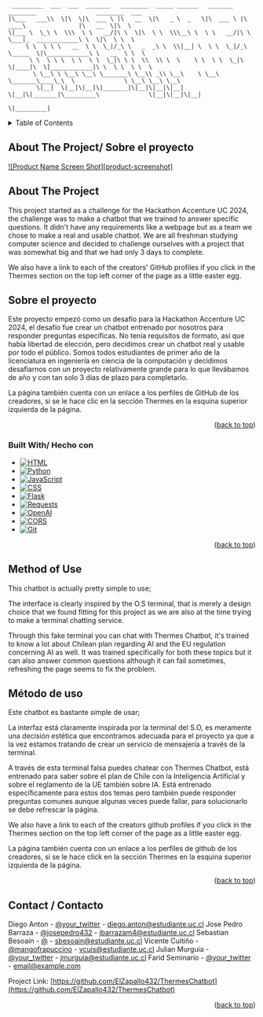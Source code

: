 ```
 _________  ___  ___  _______   ________  _____ ______   _______   ________                 ________  ___     
|\___   ___\\  \|\  \|\  ___ \ |\   __  \|\   _ \  _   \|\  ___ \ |\   ____\               |\   __  \|\  \    
\|___ \  \_\ \  \\\  \ \   __/|\ \  \|\  \ \  \\\__\ \  \ \   __/|\ \  \___|_  ____________\ \  \|\  \ \  \   
     \ \  \ \ \   __  \ \  \_|/_\ \   _  _\ \  \\|__| \  \ \  \_|/_\ \_____  \|\____________\ \   __  \ \  \  
      \ \  \ \ \  \ \  \ \  \_|\ \ \  \\  \\ \  \    \ \  \ \  \_|\ \|____|\  \|____________|\ \  \ \  \ \  \ 
       \ \__\ \ \__\ \__\ \_______\ \__\\ _\\ \__\    \ \__\ \_______\____\_\  \              \ \__\ \__\ \__\
        \|__|  \|__|\|__|\|_______|\|__|\|__|\|__|     \|__|\|_______|\_________\              \|__|\|__|\|__|
                                                                     \|_________|                             
```

<!-- TABLE OF CONTENTS -->
<details>
  <summary>Table of Contents</summary>
  <ol>
    <li><a href="#about-the-project">About The Project</a></li>
    <li><a href="#built-with">Built With</a></li>
    <li><a href="#method-of-use">Method of Use</a></li>
    <li><a href="#contact">Contact</a></li>
  </ol>
</details>

<!-- ABOUT THE PROJECT -->
## About The Project/ Sobre el proyecto

[![Product Name Screen Shot][product-screenshot]](https://example.com)

<div class="lang-box lang-en">
    <h2>About The Project</h2>
    <p>This project started as a challenge for the Hackathon Accenture UC 2024, the challenge was to make a chatbot that we trained to answer specific questions. It didn't have any requirements like a webpage but as a team we chose to make a real and usable chatbot. We are all freshman studying computer science and decided to challenge ourselves with a project that was somewhat big and that we had only 3 days to complete.</p>
    <p>We also have a link to each of the creators' GitHub profiles if you click in the Thermes section on the top left corner of the page as a little easter egg.</p>
</div>

<div class="lang-box lang-es">
    <h2>Sobre el proyecto</h2>
    <p>Este proyecto empezó como un desafío para la Hackathon Accenture UC 2024, el desafío fue crear un chatbot entrenado por nosotros para responder preguntas específicas. No tenía requisitos de formato, así que había libertad de elección, pero decidimos crear un chatbot real y usable por todo el público. Somos todos estudiantes de primer año de la licenciatura en ingeniería en ciencia de la computación y decidimos desafiarnos con un proyecto relativamente grande para lo que llevábamos de año y con tan solo 3 días de plazo para completarlo.</p>
    <p>La página también cuenta con un enlace a los perfiles de GitHub de los creadores, si se le hace clic en la sección Thermes en la esquina superior izquierda de la página.</p>
</div>

<p align="right">(<a href="#readme-top">back to top</a>)</p>

### Built With/ Hecho con 

* [![HTML][HTML]][HTML-url]
* [![Python][Python]][Python-url]
* [![JavaScript][JavaScript]][JavaScript-url]
* [![CSS][CSS]][CSS-url]
* [![Flask][Flask]][Flask-url]
* [![Requests][Requests]][Requests-url]
* [![OpenAI][OpenAI]][OpenAI-url]
* [![CORS][CORS]][CORS-url]
* [![Git][Git]][Git-url]


<p align="right">(<a href="#readme-top">back to top</a>)</p>

<!-- METHOD OF USE -->
<div class="lang-box lang-en">
    <h2>Method of Use</h2>
    <p>This chatbot is actually pretty simple to use;</p>
    <p>The interface is clearly inspired by the O.S terminal, that is merely a design choice that we found fitting for this project as we are also at the time trying to make a terminal chatting service.</p>
    <p>Through this fake terminal you can chat with Thermes Chatbot, it's trained to know a lot about Chilean plan regarding AI and the EU regulation concerning AI as well. It was trained specifically for both these topics but it can also answer common questions although it can fail sometimes, refreshing the page seems to fix the problem.</p>
</div>

<div class="lang-box lang-es">
    <h2>Método de uso</h2>
    <p>Este chatbot es bastante simple de usar;</p>
    <p>La interfaz está claramente inspirada por la terminal del S.O, es meramente una decisión estética que encontramos adecuada para el proyecto ya que a la vez estamos tratando de crear un servicio de mensajería a través de la terminal.</p>
    <p>A través de esta terminal falsa puedes chatear con Thermes Chatbot, está entrenado para saber sobre el plan de Chile con la Inteligencia Artificial y sobre el reglamento de la UE también sobre IA. Está entrenado específicamente para estos dos temas pero también puede responder preguntas comunes aunque algunas veces puede fallar, para solucionarlo se debe refrescar la página.</p>
</div>



<!-- >AGREGAR IMAGEN sobre la terminal  -->  

We also have a link to each of the creators github profiles if you click in the Thermes section on the top left corner of the page as a little easter egg. 

La página también cuenta con un enlace a los perfiles de github de los creadores, si se le hace click en la sección Thermes en la esquina superior izquierda de la página.

<!-- >AGREGAR IMAGEN con esquina superior izquierda señalada   -->  



<p align="right">(<a href="#readme-top">back to top</a>)</p>

<!-- CONTACT -->
## Contact / Contacto

Diego Anton - [@your_twitter](https://twitter.com/your_username) - diego.anton@estudiante.uc.cl
Jose Pedro Barraza - [@josepedro432](https://t.me/josepedro432) - jbarrazam4@estudiante.uc.cl
Sebastian Besoaín - [@](https://t.me/) - sbesoain@estudiante.uc.cl
Vicente Cuitiño - [@mangofrapuccino](https://t.me/mangofrapuccino) - vcuis@estudiante.uc.cl
Julian Murguia - [@your_twitter](https://twitter.com/your_username) - jmurguia@estudiante.uc.cl
Farid Seminario - [@your_twitter](https://twitter.com/your_username) - email@example.com

Project Link: [https://github.com/ElZapallo432/ThermesChatbot](https://github.com/ElZapallo432/ThermesChatbot)

<p align="right">(<a href="#readme-top">back to top</a>)</p>

<!-- MARKDOWN LINKS & IMAGES -->
[HTML]: https://img.shields.io/badge/HTML-E34F26?style=for-the-badge&logo=html5&logoColor=white
[HTML-url]: https://developer.mozilla.org/en-US/docs/Web/HTML
[Python]: https://img.shields.io/badge/Python-3776AB?style=for-the-badge&logo=python&logoColor=white
[Python-url]: https://www.python.org/
[JavaScript]: https://img.shields.io/badge/JavaScript-F7DF1C?style=for-the-badge&logo=javascript&logoColor=black
[JavaScript-url]: https://developer.mozilla.org/en-US/docs/Web/JavaScript
[CSS]: https://img.shields.io/badge/CSS-1572B6?style=for-the-badge&logo=css3&logoColor=white
[CSS-url]: https://developer.mozilla.org/en-US/docs/Web/CSS
[Flask]: https://img.shields.io/badge/Flask-000000?style=for-the-badge&logo=flask&logoColor=white
[Flask-url]: https://flask.palletsprojects.com/
[Requests]: https://img.shields.io/badge/Requests-2A2A2A?style=for-the-badge&logo=requests&logoColor=white
[Requests-url]: https://docs.python-requests.org/en/latest/
[OpenAI]: https://img.shields.io/badge/OpenAI-000000?style=for-the-badge&logo=openai&logoColor=white
[OpenAI-url]: https://www.openai.com/
[CORS]: https://img.shields.io/badge/CORS-000000?style=for-the-badge&logo=none&logoColor=white
[CORS-url]: https://developer.mozilla.org/en-US/docs/Web/HTTP/CORS
[Git]: https://img.shields.io/badge/Git-F05032?style=for-the-badge&logo=git&logoColor=white
[Git-url]: https://git-scm.com/

